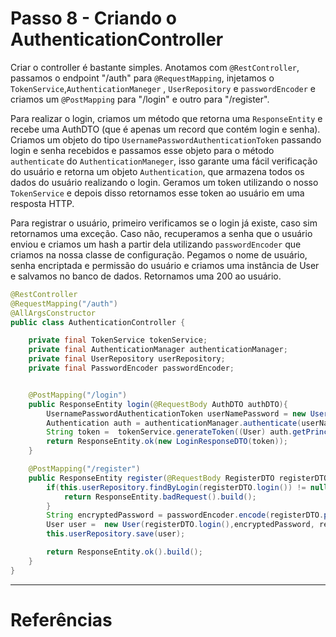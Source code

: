 
# Passo 8 - Criando o AuthenticationController



Criar o controller é bastante simples. Anotamos com `@RestController`, passamos o endpoint "/auth" para `@RequestMapping`, injetamos o `TokenService`,`AuthenticationManeger` , `UserRepository` e `passwordEncoder` e criamos um `@PostMapping` para "/login" e outro para "/register".

Para realizar o login, criamos um método que retorna uma `ResponseEntity` e recebe uma AuthDTO (que é apenas um record que contém login e senha). Criamos um objeto do tipo `UsernamePasswordAuthenticationToken` passando login e senha recebidos e passamos esse objeto para o método `authenticate` do `AuthenticationManeger`, isso garante uma fácil verificação do usuário e retorna um objeto `Authentication`, que armazena todos os dados do usuário realizando o login. Geramos um token utilizando o nosso `TokenService` e depois disso retornamos esse token ao usuário em uma resposta HTTP.

Para registrar o usuário, primeiro verificamos se o login já existe, caso sim retornamos uma exceção. Caso não, recuperamos a senha que o usuário enviou e criamos um hash a partir dela utilizando `passwordEncoder` que criamos na nossa classe de configuração. Pegamos o nome de usuário, senha encriptada  e permissão do usuário e criamos uma instância de User e salvamos no banco de dados. Retornamos uma 200 ao usuário.

```java
@RestController
@RequestMapping("/auth")
@AllArgsConstructor
public class AuthenticationController {

    private final TokenService tokenService;
    private final AuthenticationManager authenticationManager;
    private final UserRepository userRepository;
    private final PasswordEncoder passwordEncoder;


    @PostMapping("/login")
    public ResponseEntity login(@RequestBody AuthDTO authDTO){
        UsernamePasswordAuthenticationToken userNamePassword = new UsernamePasswordAuthenticationToken(authDTO.login(), authDTO.password());
        Authentication auth = authenticationManager.authenticate(userNamePassword);
        String token =  tokenService.generateToken((User) auth.getPrincipal());
        return ResponseEntity.ok(new LoginResponseDTO(token));
    }

    @PostMapping("/register")
    public ResponseEntity register(@RequestBody RegisterDTO registerDTO) {
        if(this.userRepository.findByLogin(registerDTO.login()) != null)  {
            return ResponseEntity.badRequest().build();
        }
        String encryptedPassword = passwordEncoder.encode(registerDTO.password());
        User user =  new User(registerDTO.login(),encryptedPassword, registerDTO.role());
        this.userRepository.save(user);

        return ResponseEntity.ok().build();
    }
}
```

--- 

# Referências

